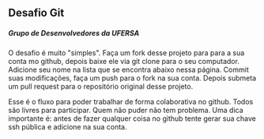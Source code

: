 ## Desafio Git
##### Grupo de Desenvolvedores da UFERSA

O desafio é muito "simples". Faça um fork desse projeto para para a sua conta
mo github, depois baixe ele via git clone para o seu computador. Adicione seu
nome na lista que se encontra abaixo nessa página. Commit suas modificações,
faça um push para o fork na sua conta. Depois submeta um pull request para
o repositório original desse projeto.


Esse é o fluxo para poder trabalhar de forma colaborativa no github. Todos
   são livres para participar. Quem não puder não tem problema. Uma dica importante
 é: antes de fazer qualquer coisa no github tente gerar sua chave ssh pública e
adicione na sua conta.
